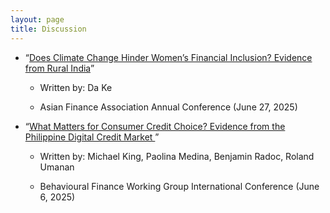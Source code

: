 ```yaml
---
layout: page
title: Discussion
---
```


<!---
My research interests lie in real estate finance, urban economics, and corporate finance.
 My research can also be found in [Google Scholar](https://scholar.google.com/citations?user=yoon09269).
-->

 
- “[Does Climate Change Hinder Women’s Financial Inclusion? Evidence from
Rural India](assets/pdf/Discussion_Ke_AsianFA)” 

  - Written by: Da Ke
    
  - Asian Finance Association Annual Conference (June 27, 2025)


- “[What Matters for Consumer Credit Choice? Evidence from the Philippine Digital Credit Market ](assets/pdf/Discussion_King_et_al_BFWG.pdf)”

  - Written by: Michael King, Paolina Medina, Benjamin Radoc, Roland Umanan
    
  - Behavioural Finance Working Group International Conference (June 6, 2025)
